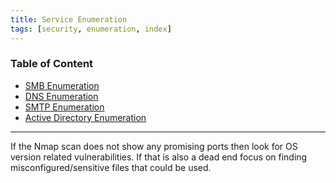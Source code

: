 ```yaml
---
title: Service Enumeration
tags: [security, enumeration, index]
---
```


### Table of Content

* [SMB Enumeration](SMB%20Enumeration.md)
* [DNS Enumeration](DNS%20Enumeration.md)
* [SMTP Enumeration](SMTP%20Enumeration.md)
* [Active Directory Enumeration](../Exploitation/Windows%20Exploitation/Active%20Directory%20Enumeration.md)

---

If the Nmap scan does not show any promising ports then look for OS version related vulnerabilities. If that is also a dead end focus on finding misconfigured/sensitive files that could be used.